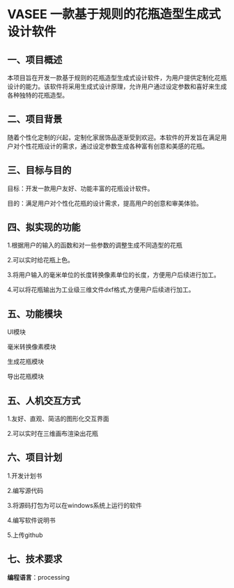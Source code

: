 # VASEE	一款基于规则的花瓶造型生成式设计软件

## 一、项目概述

本项目旨在开发一款基于规则的花瓶造型生成式设计软件，为用户提供定制化花瓶设计的能力。该软件将采用生成式设计原理，允许用户通过设定参数和喜好来生成各种独特的花瓶造型。

## 二、项目背景

随着个性化定制的兴起，定制化家居饰品逐渐受到欢迎。本软件的开发旨在满足用户对个性花瓶设计的需求，通过设定参数生成各种富有创意和美感的花瓶。

## 三、目标与目的

目标：开发一款用户友好、功能丰富的花瓶设计软件。

目的：满足用户对个性化花瓶的设计需求，提高用户的创意和审美体验。

## 四、拟实现的功能

1.根据用户的输入的函数和对一些参数的调整生成不同造型的花瓶

2.可以实时给花瓶上色。

3.将用户输入的毫米单位的长度转换像素单位的长度，方便用户后续进行加工。

4.可以将花瓶输出为工业级三维文件dxf格式,方便用户后续进行加工。

## 五、功能模块

UI模块

毫米转换像素模块

生成花瓶模块

导出花瓶模块

## 五、人机交互方式

1.友好、直观、简洁的图形化交互界面

2.可以实时在三维画布渲染出花瓶

## 六、项目计划

1.开发计划书

2.编写源代码

3.将源码打包为可以在windows系统上运行的软件

4.编写软件说明书

5.上传github

## 七、技术要求

**编程语言**：processing


